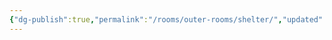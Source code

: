 ```yaml
---
{"dg-publish":true,"permalink":"/rooms/outer-rooms/shelter/","updated":"2025-04-12T16:05:43.426+01:00"}
---
```

